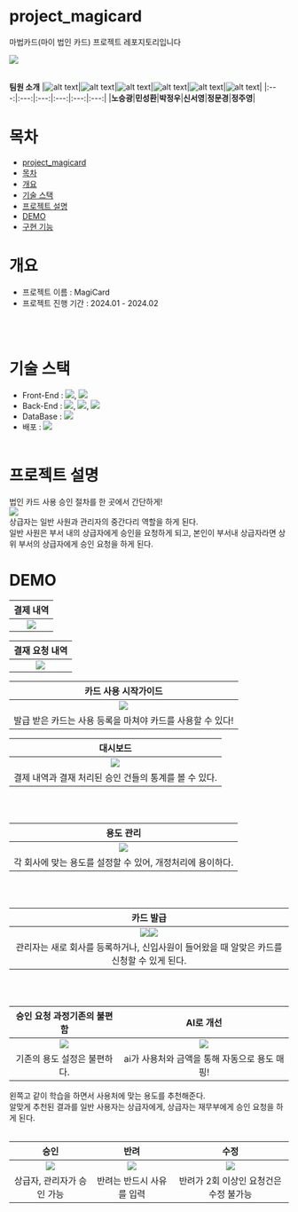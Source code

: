 # project_magicard

마법카드(마이 법인 카드) 프로젝트 레포지토리입니다

<!-- 배포주소: https://magicard.azurewebsites.net -->

<img src="./readmeimage/image.png">

<br>
<br>

**팀원 소개**
|![alt text](노승광.gif)|![alt text](민성환.gif)|![alt text](박정우.gif)|![alt text](신서영.gif)|![alt text](정문경.gif)|![alt text](정주영.gif)|
|:---:|:---:|:---:|:---:|:---:|:---:|
|**노승광**|**민성환**|**박정우**|**신서영**|**정문경**|**정주영**|

# 목차

- [project_magicard](#project_magicard)
- [목차](#목차)
- [개요](#개요)
- [기술 스택](#기술-스택)
- [프로젝트 설명](#프로젝트-설명)
- [DEMO](#demo)
- [구현 기능](#구현-기능)

# 개요

- 프로젝트 이름 : MagiCard
- 프로젝트 진행 기간 : 2024.01 - 2024.02

<br><br>

# 기술 스택

- Front-End : <img src="https://img.shields.io/badge/react-%2320232a.svg?style=badge&logo=react&logoColor=%2361DAFB">, <img src="https://img.shields.io/badge/Javascript-ffb13b?style=bagde&logo=javascript&logoColor=white"/>
- Back-End : <img src="https://img.shields.io/badge/Java-007396?style=square&logo=Java&logoColor=white"/>, <img src="https://img.shields.io/badge/SpringBoot-6DB33F?style=square&logo=SpringBoot&logoColor=white"/>, <img src="https://img.shields.io/badge/JPA-%236DB33F.svg?style=badge&logo=spring&logoColor=white">
- DataBase : <img src="https://img.shields.io/badge/postgres-%23316192.svg?style=badge&logo=postgresql&logoColor=white">
- 배포 : <img src="https://img.shields.io/badge/azure-%230072C6.svg?style=badge&logo=microsoftazure&logoColor=white">
  <br><br>

# 프로젝트 설명

법인 카드 사용 승인 절차를 한 곳에서 간단하게! <br>
<img src="./readmeimage/image-14.png">
<br>
상급자는 일반 사원과 관리자의 중간다리 역할을 하게 된다. <br>
일반 사원은 부서 내의 상급자에게 승인을 요청하게 되고, 본인이 부서내 상급자라면 상위 부서의 상급자에게 승인 요청을 하게 된다.

# DEMO

|             **결제 내역**             |
| :-----------------------------------: |
| <img src="./readmeimage/image-1.png"> |

|          **결재 요청 내역**           |
| :-----------------------------------: |
| <img src="./readmeimage/image-2.png"> |

|       **카드 사용 시작가이드**        |
| :-----------------------------------: |
| <img src="./readmeimage/image-3.png"> |
|발급 받은 카드는 사용 등록을 마쳐야 카드를 사용할 수 있다!|

|             **대시보드**              |
| :-----------------------------------: |
| <img src="./readmeimage/image-4.png"> |
|결제 내역과 결재 처리된 승인 건들의 통계를 볼 수 있다.|

<br><br>

|**용도 관리**|
|:---:|
|<img src="./readmeimage/image-5.png">|
|각 회사에 맞는 용도를 설정할 수 있어, 개정처리에 용이하다.|
<br><br>

|**카드 발급**|
|:---:|
|<img src="./readmeimage/image-6.png"><img src="./readmeimage/image-7.png">|
|관리자는 새로 회사를 등록하거나, 신입사원이 들어왔을 때 알맞은 카드를 신청할 수 있게 된다.|

<br><br>

| **승인 요청 과정**기존의 불편함 | **AI로 개선** |
|:---:|:---:|
|<img src="./readmeimage/와리가리.gif"> |<img src="./readmeimage/우리의자랑ai.gif"> |
|기존의 용도 설정은 불편하다.|ai가 사용처와 금액을 통해 자동으로 용도 매핑!|


왼쪽고 같이 학습을 하면서 사용처에 맞는 용도를 추천해준다. <br>
알맞게 추천된 결과를 일반 사용자는 상급자에게, 상급자는 재무부에게 승인 요청을 하게 된다.
<br><br>

|**승인**|**반려**|**수정**|
|:--:|:--:|:---:|
|<img src="./readmeimage/image-11.png" >|<img src="./readmeimage/image-12.png">|<img src="./readmeimage/image-13.png">|
|상급자, 관리자가 승인 가능|반려는 반드시 사유를 입력|반려가 2회 이상인 요청건은 수정 불가능|

<br><br>

<!-- # 구현 기능 -->

<br><br>

<!-- # 배운 점 & 아쉬운 점

- 노승광
  - 배운 점 :
  - 아쉬운 점 :
- 민성환
  - 배운 점 :
  - 아쉬운 점 :
- 박정우
  - 배운 점 :
  - 아쉬운 점 :
- 신서영
  - 배운 점 : spring boot & JPA를 배울 수 있었고,
  - 아쉬운 점 :
- 정문경
  - 배운 점 :
  - 아쉬운 점 :
- 정주영
  - 배운 점 :
  - 아쉬운 점 : -->
